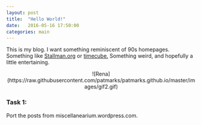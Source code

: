 ```yaml
---
layout: post
title:  "Hello World!"
date:   2016-05-16 17:50:00
categories: main
---
```

This is my blog. I want something reminiscent of 90s homepages. Something like [Stallman.org](http://stallman.org) or [timecube.](timecube.com) Something weird, and hopefully a little entertaining.

<center>![Rena](https://raw.githubusercontent.com/patmarks/patmarks.github.io/master/images/gif2.gif)</center>



### Task 1:
Port the posts from miscellanearium.wordpress.com.
